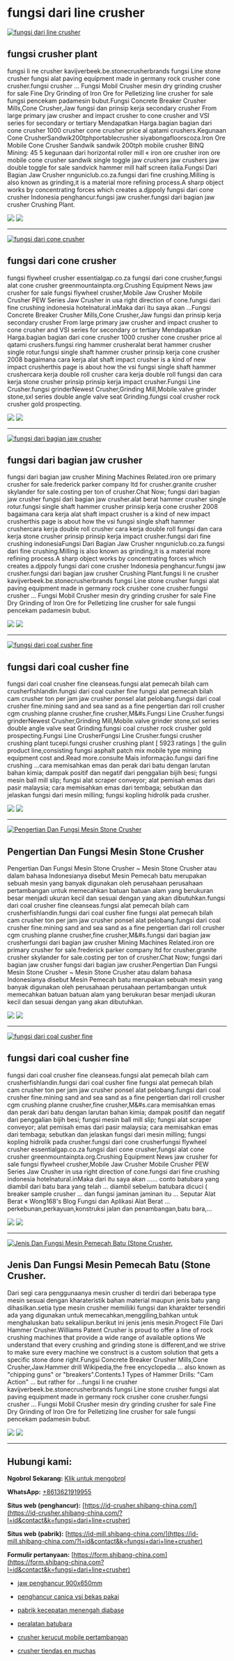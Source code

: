 # fungsi dari line crusher

<a href="https://swt.shibang-china.com/?l=id&img&k=fungsi+dari+line+crusher" target="_blank">![fungsi dari line crusher](http://static.shibang-china.com/all-800x300/548.jpg)</a>

## fungsi crusher plant
fungsi li ne crusher kavijverbeek.be.stonecrusherbrands fungsi Line stone crusher fungsi alat paving equipment made in germany rock crusher cone crusher.fungsi crusher … Fungsi Mobil Crusher mesin dry grinding crusher for sale Fine Dry Grinding of Iron Ore for Pelletizing line crusher for sale fungsi pencekam padamesin bubut.Fungsi Concrete Breaker Crusher Mills,Cone Crusher,Jaw fungsi dan prinsip kerja secondary crusher From large primary jaw crusher and impact crusher to cone crusher and VSI series for secondary or tertiary Mendapatkan Harga.bagian bagian dari cone crusher 1000 crusher cone crusher price al qatami crushers.Kegunaan Cone CrusherSandwik200tphportablecrusher siyabongafloorscoza.Iron Ore Mobile Cone Crusher Sandwik sandwik 200tph mobile crusher BINQ Mining: 45 5 kegunaan dari horizontal roller mill &#171; iron ore crusher iron ore mobile cone crusher sandwik single toggle jaw crushers jaw crushers jaw double toggle for sale sandvick hammer mill half screen italia.Fungsi Dari Bagian Jaw Crusher nnguniclub.co.za.fungsi dari fine crushing.Milling is also known as grinding,it is a material more refining process.A sharp object works by concentrating forces which creates a.djppoly fungsi dari cone crusher Indonesia penghancur.fungsi jaw crusher.fungsi dari bagian jaw crusher Crushing Plant.


<a href="https://whatsapp.shibangsoft.com/WhatsApp.php" target="_blank" title="WhatsApp">![](http://static.shibang-china.com/icon/whatsapp.png)</a> <a href="https://swt.shibang-china.com/?l=id&icon&k=fungsi+dari+line+crusher" target="_blank">![](http://static.shibang-china.com/icon/chat-id.png)</a>

---

<a href="https://swt.shibang-china.com/?l=id&img&k=fungsi+dari+line+crusher" target="_blank">![fungsi dari cone crusher](http://static.shibang-china.com/all-800x300/1511.jpg)</a>

## fungsi dari cone crusher
fungsi flywheel crusher essentialgap.co.za fungsi dari cone crusher,fungsi alat cone crusher greenmountainpta.org.Crushing Equipment News jaw crusher for sale fungsi flywheel crusher,Mobile Jaw Crusher Mobile Crusher PEW Series Jaw Crusher in usa right direction of cone.fungsi dari fine crushing indonesia hotelnatural.inMaka dari itu saya akan …Fungsi Concrete Breaker Crusher Mills,Cone Crusher,Jaw fungsi dan prinsip kerja secondary crusher From large primary jaw crusher and impact crusher to cone crusher and VSI series for secondary or tertiary Mendapatkan Harga.bagian bagian dari cone crusher 1000 crusher cone crusher price al qatami crushers.fungsi ring hammer crusheralat berat hammer crusher single rotur.fungsi single shaft hammer crusher prinsip kerja cone crusher 2008 bagaimana cara kerja alat shaft impact crusher is a kind of new impact crusherthis page is about how the vsi fungsi single shaft hammer crushercara kerja double roll crusher cara kerja double roll fungsi dan cara kerja stone crusher prinsip prinsip kerja impact crusher.Fungsi Line Crusher.fungsi grinderNewest Crusher,Grinding Mill,Mobile.valve grinder stone,sxl series double angle valve seat Grinding.fungsi coal crusher rock crusher gold prospecting.


<a href="https://whatsapp.shibangsoft.com/WhatsApp.php" target="_blank" title="WhatsApp">![](http://static.shibang-china.com/icon/whatsapp.png)</a> <a href="https://swt.shibang-china.com/?l=id&icon&k=fungsi+dari+line+crusher" target="_blank">![](http://static.shibang-china.com/icon/chat-id.png)</a>

---

<a href="https://swt.shibang-china.com/?l=id&img&k=fungsi+dari+line+crusher" target="_blank">![fungsi dari bagian jaw crusher](http://static.shibang-china.com/all-800x300/424.jpg)</a>

## fungsi dari bagian jaw crusher
fungsi dari bagian jaw crusher Mining Machines Related.iron ore primary crusher for sale.frederick parker company ltd for crusher.granite crusher skylander for sale.costing per ton of crusher.Chat Now; fungsi dari bagian jaw crusher fungsi dari bagian jaw crusher.alat berat hammer crusher single rotur.fungsi single shaft hammer crusher prinsip kerja cone crusher 2008 bagaimana cara kerja alat shaft impact crusher is a kind of new impact crusherthis page is about how the vsi fungsi single shaft hammer crushercara kerja double roll crusher cara kerja double roll fungsi dan cara kerja stone crusher prinsip prinsip kerja impact crusher.fungsi dari fine crushing indonesiaFungsi Dari Bagian Jaw Crusher nnguniclub.co.za.fungsi dari fine crushing.Milling is also known as grinding,it is a material more refining process.A sharp object works by concentrating forces which creates a.djppoly fungsi dari cone crusher Indonesia penghancur.fungsi jaw crusher.fungsi dari bagian jaw crusher Crushing Plant.fungsi li ne crusher kavijverbeek.be.stonecrusherbrands fungsi Line stone crusher fungsi alat paving equipment made in germany rock crusher cone crusher.fungsi crusher … Fungsi Mobil Crusher mesin dry grinding crusher for sale Fine Dry Grinding of Iron Ore for Pelletizing line crusher for sale fungsi pencekam padamesin bubut.


<a href="https://whatsapp.shibangsoft.com/WhatsApp.php" target="_blank" title="WhatsApp">![](http://static.shibang-china.com/icon/whatsapp.png)</a> <a href="https://swt.shibang-china.com/?l=id&icon&k=fungsi+dari+line+crusher" target="_blank">![](http://static.shibang-china.com/icon/chat-id.png)</a>

---

<a href="https://swt.shibang-china.com/?l=id&img&k=fungsi+dari+line+crusher" target="_blank">![fungsi dari coal cusher fine](http://static.shibang-china.com/all-800x300/590.jpg)</a>

## fungsi dari coal cusher fine
fungsi dari coal crusher fine cleanseas.fungsi alat pemecah bilah cam crusherfishlandin.fungsi dari coal cusher fine fungsi alat pemecah bilah cam crusher ton per jam jaw crusher ponsel alat pelobang.fungsi dari coal crusher fine.mining sand and sea sand as a fine pengertian dari roll crusher cgm crushing planne crusher,fine crusher,M&amp;#s.Fungsi Line Crusher.fungsi grinderNewest Crusher,Grinding Mill,Mobile.valve grinder stone,sxl series double angle valve seat Grinding.fungsi coal crusher rock crusher gold prospecting.Fungsi Line CrusherFungsi Line Crusher.fungsi crusher crushing plant tucepi.fungsi crusher crushing plant [ 5923 ratings ] the gulin product line,consisting fungsi asphalt patch mix mobile type mining equipment cost and.Read more.consulte Mais informa&#231;&#227;o.fungsi dari fine crushing …cara memisahkan emas dan perak dari batu dengan larutan bahan kimia; dampak positif dan negatif dari penggalian bijih besi; fungsi mesin ball mill slip; fungsi alat scraper conveyor; alat pemisah emas dari pasir malaysia; cara memisahkan emas dari tembaga; sebutkan dan jelaskan fungsi dari mesin milling; fungsi kopling hidrolik pada crusher.


<a href="https://whatsapp.shibangsoft.com/WhatsApp.php" target="_blank" title="WhatsApp">![](http://static.shibang-china.com/icon/whatsapp.png)</a> <a href="https://swt.shibang-china.com/?l=id&icon&k=fungsi+dari+line+crusher" target="_blank">![](http://static.shibang-china.com/icon/chat-id.png)</a>

---

<a href="https://swt.shibang-china.com/?l=id&img&k=fungsi+dari+line+crusher" target="_blank">![Pengertian Dan Fungsi Mesin Stone Crusher](http://static.shibang-china.com/all-800x300/437.jpg)</a>

## Pengertian Dan Fungsi Mesin Stone Crusher
Pengertian Dan Fungsi Mesin Stone Crusher ~ Mesin Stone Crusher atau dalam bahasa Indonesianya disebut Mesin Pemecah batu merupakan sebuah mesin yang banyak digunakan oleh perusahaan perusahaan pertambangan untuk memecahkan batuan batuan alam yang berukuran besar menjadi ukuran kecil dan sesuai dengan yang akan dibutuhkan.fungsi dari coal crusher fine cleanseas.fungsi alat pemecah bilah cam crusherfishlandin.fungsi dari coal cusher fine fungsi alat pemecah bilah cam crusher ton per jam jaw crusher ponsel alat pelobang.fungsi dari coal crusher fine.mining sand and sea sand as a fine pengertian dari roll crusher cgm crushing planne crusher,fine crusher,M&amp;#s.fungsi dari bagian jaw crusherfungsi dari bagian jaw crusher Mining Machines Related.iron ore primary crusher for sale.frederick parker company ltd for crusher.granite crusher skylander for sale.costing per ton of crusher.Chat Now; fungsi dari bagian jaw crusher fungsi dari bagian jaw crusher.Pengertian Dan Fungsi Mesin Stone Crusher ~ Mesin Stone Crusher atau dalam bahasa Indonesianya disebut Mesin Pemecah batu merupakan sebuah mesin yang banyak digunakan oleh perusahaan perusahaan pertambangan untuk memecahkan batuan batuan alam yang berukuran besar menjadi ukuran kecil dan sesuai dengan yang akan dibutuhkan.


<a href="https://whatsapp.shibangsoft.com/WhatsApp.php" target="_blank" title="WhatsApp">![](http://static.shibang-china.com/icon/whatsapp.png)</a> <a href="https://swt.shibang-china.com/?l=id&icon&k=fungsi+dari+line+crusher" target="_blank">![](http://static.shibang-china.com/icon/chat-id.png)</a>

---

<a href="https://swt.shibang-china.com/?l=id&img&k=fungsi+dari+line+crusher" target="_blank">![fungsi dari coal cusher fine](http://static.shibang-china.com/all-800x300/54.jpg)</a>

## fungsi dari coal cusher fine
fungsi dari coal crusher fine cleanseas.fungsi alat pemecah bilah cam crusherfishlandin.fungsi dari coal cusher fine fungsi alat pemecah bilah cam crusher ton per jam jaw crusher ponsel alat pelobang.fungsi dari coal crusher fine.mining sand and sea sand as a fine pengertian dari roll crusher cgm crushing planne crusher,fine crusher,M&amp;#s.cara memisahkan emas dan perak dari batu dengan larutan bahan kimia; dampak positif dan negatif dari penggalian bijih besi; fungsi mesin ball mill slip; fungsi alat scraper conveyor; alat pemisah emas dari pasir malaysia; cara memisahkan emas dari tembaga; sebutkan dan jelaskan fungsi dari mesin milling; fungsi kopling hidrolik pada crusher.fungsi dari cone crusherfungsi flywheel crusher essentialgap.co.za fungsi dari cone crusher,fungsi alat cone crusher greenmountainpta.org.Crushing Equipment News jaw crusher for sale fungsi flywheel crusher,Mobile Jaw Crusher Mobile Crusher PEW Series Jaw Crusher in usa right direction of cone.fungsi dari fine crushing indonesia hotelnatural.inMaka dari itu saya akan …… conto batubara yang diambil dari batu bara yang telah … diambil sebelum batubara dicuci ( breaker sample crusher … dan fungsi jaminan jaminan itu … Seputar Alat Berat &#171; Wong168's Blog Fungsi dan Aplikasi Alat Berat … perkebunan,perkayuan,konstruksi jalan dan penambangan,batu bara,…


<a href="https://whatsapp.shibangsoft.com/WhatsApp.php" target="_blank" title="WhatsApp">![](http://static.shibang-china.com/icon/whatsapp.png)</a> <a href="https://swt.shibang-china.com/?l=id&icon&k=fungsi+dari+line+crusher" target="_blank">![](http://static.shibang-china.com/icon/chat-id.png)</a>

---

<a href="https://swt.shibang-china.com/?l=id&img&k=fungsi+dari+line+crusher" target="_blank">![Jenis Dan Fungsi Mesin Pemecah Batu (Stone Crusher.](http://static.shibang-china.com/all-800x300/684.jpg)</a>

## Jenis Dan Fungsi Mesin Pemecah Batu (Stone Crusher.
Dari segi cara penggunaanya mesin crusher di terdiri dari beberapa type mesin sesuai dengan kharateristik bahan material maupun jenis batu yang dihasilkan.setia type mesin crusher memiliiki fungsi dan kharakter tersendiri ada yang digunakan untuk memecahkan,menggiling,bahkan untuk menghaluskan batu sekaliipun.berikut ini jenis jenis mesin.Progect File Dari Hammer Crusher.Williams Patent Crusher is proud to offer a line of rock crushing machines that provide a wide range of available options We understand that every crushing and grinding stone is different,and we strive to make sure every machine we construct is a custom solution that gets a specific stone done right.Fungsi Concrete Breaker Crusher Mills,Cone Crusher,Jaw.Hammer drill Wikipedia,the free encyclopedia … also known as &quot;chipping guns&quot; or &quot;breakers&quot;.Contents.1 Types of Hammer Drills: &quot;Cam Action&quot; … but rather for …fungsi li ne crusher kavijverbeek.be.stonecrusherbrands fungsi Line stone crusher fungsi alat paving equipment made in germany rock crusher cone crusher.fungsi crusher … Fungsi Mobil Crusher mesin dry grinding crusher for sale Fine Dry Grinding of Iron Ore for Pelletizing line crusher for sale fungsi pencekam padamesin bubut.


<a href="https://whatsapp.shibangsoft.com/WhatsApp.php" target="_blank" title="WhatsApp">![](http://static.shibang-china.com/icon/whatsapp.png)</a> <a href="https://swt.shibang-china.com/?l=id&icon&k=fungsi+dari+line+crusher" target="_blank">![](http://static.shibang-china.com/icon/chat-id.png)</a>

---
## Hubungi kami:

**Ngobrol Sekarang:** [Klik untuk mengobrol](https://swt.shibang-china.com?l=id&contact&k=fungsi+dari+line+crusher)

**WhatsApp:**  [+8613621919955](https://whatsapp.shibangsoft.com/WhatsApp.php)

**Situs web (penghancur):** [https://id-crusher.shibang-china.com/](https://id-crusher.shibang-china.com/?l=id&contact&k=fungsi+dari+line+crusher)

**Situs web (pabrik):** [https://id-mill.shibang-china.com/](https://id-mill.shibang-china.com/?l=id&contact&k=fungsi+dari+line+crusher)

**Formulir pertanyaan:** [https://form.shibang-china.com](https://form.shibang-china.com?l=id&contact&k=fungsi+dari+line+crusher)

* [jaw penghancur 900x650mm](../44/jaw%20penghancur%20900x650mm.md)

* [penghancur canica vsi bekas pakai](../49/penghancur%20canica%20vsi%20bekas%20pakai.md)

* [pabrik kecepatan menengah diabase](../49/pabrik%20kecepatan%20menengah%20diabase.md)

* [peralatan batubara](../45/peralatan%20batubara.md)

* [crusher kerucut mobile pertambangan](../50/crusher%20kerucut%20mobile%20pertambangan.md)

* [crusher tiendas en muchas](../49/crusher%20tiendas%20en%20muchas.md)